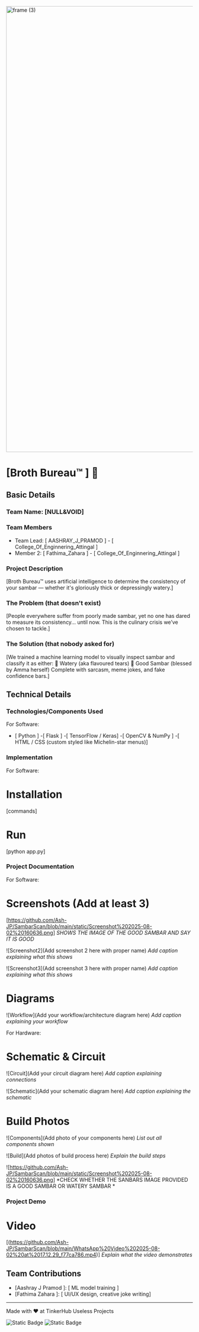 <img width="3188" height="1202" alt="frame (3)" src="https://github.com/user-attachments/assets/517ad8e9-ad22-457d-9538-a9e62d137cd7" />


# [Broth Bureau™ ] 🎯


## Basic Details
### Team Name: [NULL&VOID]


### Team Members
- Team Lead: [ AASHRAY_J_PRAMOD ] - [ College_Of_Enginnering_Attingal ]
- Member 2: [ Fathima_Zahara ] - [ College_Of_Enginnering_Attingal ]


### Project Description
[Broth Bureau™ uses artificial intelligence to determine the consistency of your sambar — whether it's gloriously thick or depressingly watery.]

### The Problem (that doesn't exist)
[People everywhere suffer from poorly made sambar, yet no one has dared to measure its consistency... until now. This is the culinary crisis we’ve chosen to tackle.]

### The Solution (that nobody asked for)
[We trained a machine learning model to visually inspect sambar and classify it as either:
🫗 Watery (aka flavoured tears)
🍛 Good Sambar (blessed by Amma herself)
Complete with sarcasm, meme jokes, and fake confidence bars.]

## Technical Details
### Technologies/Components Used
For Software:
- [ Python ] 
-[ Flask ]
-[ TensorFlow / Keras]
-[ OpenCV & NumPy ] 
-[ HTML / CSS (custom styled like Michelin-star menus)]


### Implementation
For Software:
# Installation
[commands]

# Run
[python app.py]

### Project Documentation
For Software:

# Screenshots (Add at least 3)
[https://github.com/Ash-JP/SambarScan/blob/main/static/Screenshot%202025-08-02%20160636.png]
*SHOWS THE IMAGE OF THE GOOD SAMBAR AND SAY IT IS GOOD*

![Screenshot2](Add screenshot 2 here with proper name)
*Add caption explaining what this shows*

![Screenshot3](Add screenshot 3 here with proper name)
*Add caption explaining what this shows*

# Diagrams
![Workflow](Add your workflow/architecture diagram here)
*Add caption explaining your workflow*

For Hardware:

# Schematic & Circuit
![Circuit](Add your circuit diagram here)
*Add caption explaining connections*

![Schematic](Add your schematic diagram here)
*Add caption explaining the schematic*

# Build Photos
![Components](Add photo of your components here)
*List out all components shown*

![Build](Add photos of build process here)
*Explain the build steps*

![https://github.com/Ash-JP/SambarScan/blob/main/static/Screenshot%202025-08-02%20160636.png]
*CHECK WHETHER THE SANBARS IMAGE PROVIDED IS A GOOD SAMBAR OR WATERY SAMBAR *

### Project Demo
# Video
[(https://github.com/Ash-JP/SambarScan/blob/main/WhatsApp%20Video%202025-08-02%20at%2017.12.29_f77ca786.mp4)]
*Explain what the video demonstrates*


## Team Contributions
- [Aashray J Pramod ]: [ ML model training ]
- [Fathima Zahara ]: [ UI/UX design, creative joke writing]

---
Made with ❤️ at TinkerHub Useless Projects 

![Static Badge](https://img.shields.io/badge/TinkerHub-24?color=%23000000&link=https%3A%2F%2Fwww.tinkerhub.org%2F)
![Static Badge](https://img.shields.io/badge/UselessProjects--25-25?link=https%3A%2F%2Fwww.tinkerhub.org%2Fevents%2FQ2Q1TQKX6Q%2FUseless%2520Projects)



